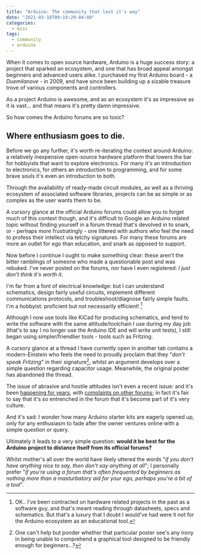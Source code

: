 ```yaml
---
title: "Arduino: The community that lost it's way"
date: "2021-03-18T09:19:29-04:00"
categories:
  - misc
tags:
  - community
  - arduino
---
```


When it comes to open source hardware, Arduino is a huge success story: a project that sparked an ecosystem, and one that has broad appeal amongst beginners and advanced users alike. I purchased my first Arduino board - a *Duemilanove* - in 2009, and have since been building up a sizable treasure trove of various components and controllers.

As a project Arduino is awesome, and as an ecosystem it's as impressive as it is vast… and that means it's pretty damn impressive.

So how comes the Arduino forums are so toxic?

## Where enthusiasm goes to die.

Before we go any further, it's worth re-iterating the context around Arduino: a relatively inexpensive open-source hardware platform that lowers the bar for hobbyists that want to explore electronics. For many it's an introduction to electronics, for others an introduction to programming, and for some brave souls it's even an introduction to both.

Through the availability of ready-made circuit modules, as well as a thriving ecosystem of associated software libraries, projects can be as simple or as complex as the user wants them to be.

A cursory glance at the official Arduino forums could allow you to forget much of this context though, and it's difficult to Google an Arduino related topic without finding yourself in a forum thread that's devolved in to snark, or - perhaps more frustratingly - one littered with authors who feel the need to profess their intellect via tetchy signatures. For many these forums are more an outlet for ego than education, and snark as opposed to support.

Now before I continue I ought to make something clear: these aren't the bitter ramblings of someone who made a questionable post and was rebuked. I've never posted on the forums, nor have I even registered: *I just don't think it's worth it*.

I'm far from a font of electrical knowledge: but I can understand schematics, design fairly useful circuits, implement different communications protocols, and troubleshoot/diagnose fairly simple faults. I'm a hobbyist: proficient but not necessarily efficient! [^1]

Although I now use tools like KiCad for producing schematics, and  tend to write the software with the same attitude/toolchain I use during my day job (that's to say I no longer use the Arduino IDE and will write unit tests), I still began using simpler/friendlier tools - tools such as Fritzing.

A cursory glance at a thread I have currently open in another tab contains a modern-Einstein who feels the need to proudly proclaim that they "*don't speak Fritzing*" in their signature[^2], whilst an argument develops over a simple question regarding capacitor usage. Meanwhile, the original poster has abandoned the thread.

The issue of abrasive and hostile attitudes isn't even a recent issue: and it's been [happening for years](https://www.reddit.com/r/arduino/comments/a54dd4/a_rant_on_arduino_forums/), with [complaints on other forums](https://www.avrfreaks.net/comment/1544456#comment-1544456); in fact it's fair to say that it's so entrenched in the forum that it's become part of it's very culture.

And it's sad: I wonder how many Arduino starter kits are eagerly opened up, only for any enthusiasm to fade after the owner ventures online with a simple question or query.

Ultimately it leads to a very simple question: **would it be best for the Arduino project to distance itself from its official forums?**

Whilst mother's all over the world have likely uttered the words "*if you don't have anything nice to say, then don't say anything at all*"; I personally prefer "*if you're using a forum that's often frequented by beginners as nothing more than a masturbatory aid for your ego, perhaps you're a bit of a tool*".

[^1]: OK.. I've been contracted on hardware related projects in the past as a software guy, and that's meant reading through datasheets, specs and schematics. But that's a luxury that I doubt I would've had were it not for the Arduino ecosystem as an educational tool.

[^2]: One can't help but ponder whether that particular poster see's any irony in being unable to comprehend a graphical tool designed to be friendly enough for beginners…?
